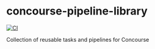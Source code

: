 # concourse-pipeline-library
[![CI](https://concourse.robojackets.org/api/v1/teams/information-technology/pipelines/pipeline-library/jobs/build-main/badge)](https://concourse.robojackets.org/teams/information-technology/pipelines/pipeline-library)

Collection of reusable tasks and pipelines for Concourse
